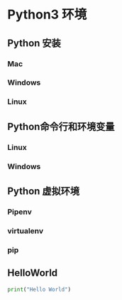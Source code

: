 # Python3 环境

## Python 安装

### Mac

### Windows

### Linux

## Python命令行和环境变量

### Linux

### Windows

## Python 虚拟环境

### Pipenv
### virtualenv
### pip


## HelloWorld

```python
print("Hello World")
```

